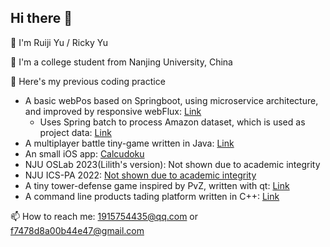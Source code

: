 ## Hi there 👋

<!--
**Ricky-Daxia/Ricky-Daxia** is a ✨ _special_ ✨ repository because its `README.md` (this file) appears on your GitHub profile.

Here are some ideas to get you started:

- 🔭 I’m currently working on ...
- 🌱 I’m currently learning ...
- 👯 I’m looking to collaborate on ...
- 🤔 I’m looking for help with ...
- 💬 Ask me about ...
- 📫 How to reach me: ...
- 😄 Pronouns: ...
- ⚡ Fun fact: ...
-->

🙂 I'm Ruiji Yu / Ricky Yu

🚀 I'm a college student from Nanjing University, China

🔭 Here's my previous coding practice
- A basic webPos based on Springboot, using microservice architecture, and improved by responsive webFlux: [Link](https://github.com/Ricky-Daxia/Software-Architecture-2024)
  - Uses Spring batch to process Amazon dataset, which is used as project data: [Link](https://github.com/Ricky-Daxia/SpringBatch-for-bigdata)
- A multiplayer battle tiny-game written in Java: [Link](https://github.com/Ricky-Daxia/java-tiny-game/tree/j10)
- An small iOS app: [Calcudoku](https://github.com/Ricky-Daxia/calcudoku-promax)
- NJU OSLab 2023(Lilith's version): Not shown due to academic integrity
- NJU ICS-PA 2022: [Not shown due to academic integrity](https://github.com/ics-nju-wl/icspa-public)
- A tiny tower-defense game inspired by PvZ, written with qt: [Link](https://github.com/Ricky-Daxia/tower-defense)
- A command line products tading platform written in C++: [Link](https://github.com/Ricky-Daxia/command-line-trading-platform)

📫 How to reach me: 1915754435@qq.com or f7478d8a00b44e47@gmail.com
